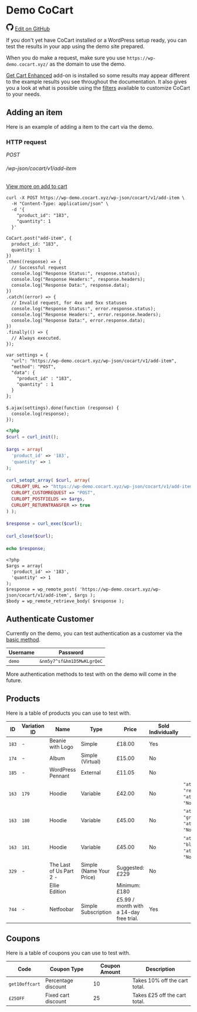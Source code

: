 # Demo CoCart #

<img src="images/github.svg" width="20" height="20" alt="GitHub Mark Logo"> [Edit on GitHub](https://github.com/co-cart/co-cart-docs/blob/master/source/includes/_demo.md)

If you don't yet have CoCart installed or a WordPress setup ready, you can test the results in your app using the demo site prepared.

When you do make a request, make sure you use `https://wp-demo.cocart.xyz/` as the domain to use the demo.

[Get Cart Enhanced](https://cocart.xyz/add-ons/get-cart-enhanced/) add-on is installed so some results may appear different to the example results you see throughout the documentation. It also gives you a look at what is possible using the [filters](#filters) available to customize CoCart to your needs.

## Adding an item ##

Here is an example of adding a item to the cart via the demo.

### HTTP request ###

<div class="api-endpoint">
  <div class="endpoint-data">
    <i class="label label-post">POST</i>
    <h6>/wp-json/cocart/v1/add-item</h6>
  </div>
</div>

[View more on add to cart](#items-add-item-to-cart)

```shell
curl -X POST https://wp-demo.cocart.xyz/wp-json/cocart/v1/add-item \
  -H "Content-Type: application/json" \
  -d '{
    "product_id": "183",
    "quantity": 1
  }'
```

```javascript--node
CoCart.post("add-item", {
  product_id: "183",
  quantity: 1
})
.then((response) => {
  // Successful request
  console.log("Response Status:", response.status);
  console.log("Response Headers:", response.headers);
  console.log("Response Data:", response.data);
})
.catch((error) => {
  // Invalid request, for 4xx and 5xx statuses
  console.log("Response Status:", error.response.status);
  console.log("Response Headers:", error.response.headers);
  console.log("Response Data:", error.response.data);
})
.finally(() => {
  // Always executed.
});
```

```javascript--jquery
var settings = {
  "url": "https://wp-demo.cocart.xyz/wp-json/cocart/v1/add-item",
  "method": "POST",
  "data": {
    "product_id" : "183",
    "quantity" : 1
  }
};

$.ajax(settings).done(function (response) {
  console.log(response);
});
```

```php
<?php
$curl = curl_init();

$args = array(
  'product_id' => '183',
  'quantity' => 1
);

curl_setopt_array( $curl, array(
  CURLOPT_URL => "https://wp-demo.cocart.xyz/wp-json/cocart/v1/add-item",
  CURLOPT_CUSTOMREQUEST => "POST",
  CURLOPT_POSTFIELDS => $args,
  CURLOPT_RETURNTRANSFER => true
) );

$response = curl_exec($curl);

curl_close($curl);

echo $response;
```

```php--wp-http-api
<?php
$args = array(
  'product_id' => '183',
  'quantity' => 1
);
$response = wp_remote_post( 'https://wp-demo.cocart.xyz/wp-json/cocart/v1/add-item', $args );
$body = wp_remote_retrieve_body( $response );
```

## Authenticate Customer ##

Currently on the demo, you can test authentication as a customer via the [basic method](#authentication-basic-authentication).

| Username  | Password                   |
| --------- | -------------------------- |
| `demo`    | `&nm5y7^sf&hm1D5MwKLgrQeC` |

More authentication methods to test with on the demo will come in the future.

## Products ##

Here is a table of products you can use to test with.

| ID    | Variation ID | Name                    | Type                     | Price                                   | Sold Individually | Variation                                                                                         |
| ----- | ------------ | ----------------------- | ------------------------ | --------------------------------------- | ----------------- | ------------------------------------------------------------------------------------------------- |
| `183` | -            | Beanie with Logo        | Simple                   | £18.00                                  | Yes               |                                                                                                   |
| `174` | -            | Album                   | Simple (Virtual)         | £15.00                                  | No                |                                                                                                   |
| `185` | -            | WordPress Pennant       | External                 | £11.05                                  | No                |                                                                                                   |
| `163` | `179`        | Hoodie                  | Variable                 | £42.00                                  | No                | `"attribute_pa_color": "red", "attribute_logo": "No"` <i class="label label-info">mandatory</i>   |
| `163` | `180`        | Hoodie                  | Variable                 | £45.00                                  | No                | `"attribute_pa_color": "green", "attribute_logo": "No"` <i class="label label-info">mandatory</i> |
| `163` | `181`        | Hoodie                  | Variable                 | £45.00                                  | No                | `"attribute_pa_color": "blue", "attribute_logo": "No"` <i class="label label-info">mandatory</i>  |
| `329` | -            | The Last of Us Part 2 - | Simple (Name Your Price) | Suggested: £229                         | No                |                                                                                                   |
|       |              | Ellie Edition           |                          | Minimum: £180                           |                   |                                                                                                   |
| `744` | -            | Netfoobar               | Simple Subscription      | £5.99 / month with a 14-day free trial. | Yes               |                                                                                                   |

## Coupons ##

Here is a table of coupons you can use to test with.

| Code           | Coupon Type         | Coupon Amount | Description                   |
| -------------- | ------------------- | ------------- | ----------------------------- |
| `get10offcart` | Percentage discount | 10            | Takes 10% off the cart total. |
| `£25OFF`       | Fixed cart discount | 25            | Takes £25 off the cart total. |
